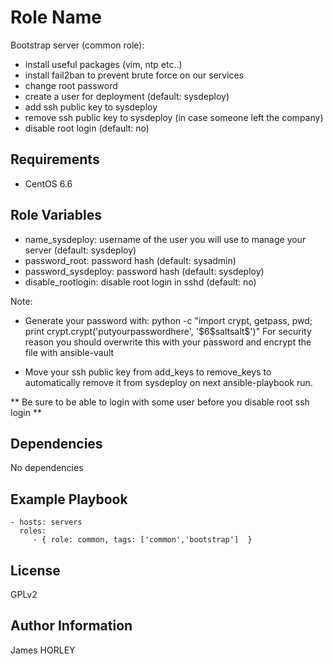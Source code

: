Role Name
=========

Bootstrap server (common role):
- install useful packages (vim, ntp etc..)
- install fail2ban to prevent brute force on our services
- change root password
- create a user for deployment (default: sysdeploy)
- add ssh public key to sysdeploy
- remove ssh public key to sysdeploy (in case someone left the company)
- disable root login (default: no)

Requirements
------------

- CentOS 6.6

Role Variables
--------------

- name_sysdeploy: username of the user you will use to manage your server (default: sysdeploy)
- password_root: password hash (default: sysadmin)
- password_sysdeploy: password hash (default: sysdeploy)
- disable_rootlogin: disable root login in sshd (default: no)

Note:
  - Generate your password with: python -c "import crypt, getpass, pwd; print crypt.crypt('putyourpasswordhere', '\$6\$saltsalt\$')"
    For security reason you should overwrite this with your password and encrypt the file with ansible-vault

  - Move your ssh public key from add_keys to remove_keys to automatically remove it from sysdeploy on next ansible-playbook run.

  ** Be sure to be able to login with some user before you disable root ssh login **

Dependencies
------------

No dependencies

Example Playbook
----------------

    - hosts: servers
      roles:
         - { role: common, tags: ['common','bootstrap']  }

License
-------

GPLv2

Author Information
------------------

James HORLEY
